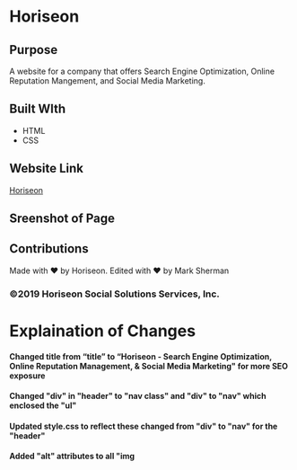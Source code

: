 # Horiseon

## Purpose
A website for a company that offers Search Engine Optimization, Online Reputation Mangement, and Social Media Marketing.

## Built WIth
* HTML
* CSS

## Website Link
[Horiseon](https://marksherm04.github.io/horiseon/ "Horiseon Home")

## Sreenshot of Page


## Contributions
Made with ❤ by Horiseon. Edited with ❤️ by Mark Sherman

### ©️2019 Horiseon Social Solutions Services, Inc.

# Explaination of Changes

#### Changed title from “title” to “Horiseon - Search Engine Optimization, Online Reputation Management, & Social Media Marketing" for more SEO exposure

#### Changed "div" in "header" to "nav class" and "div" to "nav" which enclosed the "ul"

#### Updated style.css to reflect these changed from "div" to "nav" for the "header"
  
#### Added "alt" attributes to all "img


